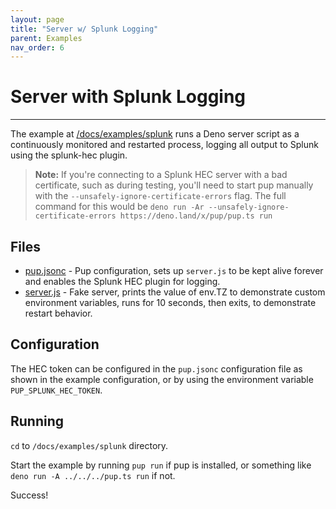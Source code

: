 ```yaml
---
layout: page
title: "Server w/ Splunk Logging"
parent: Examples
nav_order: 6
---
```


# Server with Splunk Logging

---

The example at [/docs/examples/splunk](https://github.com/Hexagon/pup/tree/main/docs/examples/splunk) runs a Deno server script as a continuously monitored and restarted process, logging all output to
Splunk using the splunk-hec plugin.

> **Note:** If you're connecting to a Splunk HEC server with a bad certificate, such as during testing, you'll need to start pup manually with the `--unsafely-ignore-certificate-errors` flag. The full
> command for this would be `deno run -Ar --unsafely-ignore-certificate-errors https://deno.land/x/pup/pup.ts run`

## Files

- [pup.jsonc](https://github.com/Hexagon/pup/tree/main/docs/examples/splunk/pup.jsonc) - Pup configuration, sets up `server.js` to be kept alive forever and enables the Splunk HEC plugin for logging.
- [server.js](https://github.com/Hexagon/pup/tree/main/docs/examples/splunk/server.js) - Fake server, prints the value of env.TZ to demonstrate custom environment variables, runs for 10 seconds, then
  exits, to demonstrate restart behavior.

## Configuration

The HEC token can be configured in the `pup.jsonc` configuration file as shown in the example configuration, or by using the environment variable `PUP_SPLUNK_HEC_TOKEN`.

## Running

`cd` to `/docs/examples/splunk` directory.

Start the example by running `pup run` if pup is installed, or something like `deno run -A ../../../pup.ts run` if not.

Success!

